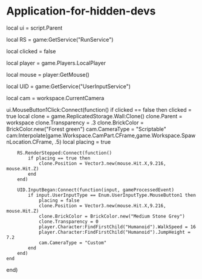 # Application-for-hidden-devs
local ui = script.Parent

local RS = game:GetService("RunService")

local clicked = false

local player = game.Players.LocalPlayer

local mouse = player:GetMouse()

local UID = game:GetService("UserInputService")

local cam = workspace.CurrentCamera

ui.MouseButton1Click:Connect(function()
	if clicked == false then
		clicked = true
		local clone = game.ReplicatedStorage.Wall:Clone()
		clone.Parent = workspace
		clone.Transparency = .3
		clone.BrickColor = BrickColor.new("Forest green")
		cam.CameraType = "Scriptable"
		cam:Interpolate(game.Workspace.CamPart.CFrame,game.Workspace.SpawnLocation.CFrame, .5)
		local placing = true
			
		RS.RenderStepped:Connect(function()
			if placing == true then
				clone.Position = Vector3.new(mouse.Hit.X,9.216, mouse.Hit.Z)
			end
		end)
			
		UID.InputBegan:Connect(function(input, gameProcessedEvent)
			if input.UserInputType == Enum.UserInputType.MouseButton1 then
				placing = false
				clone.Position = Vector3.new(mouse.Hit.X,9.216, mouse.Hit.Z)
				clone.BrickColor = BrickColor.new("Medium Stone Grey")
				clone.Transparency = 0
				player.Character:FindFirstChild("Humanoid").WalkSpeed = 16
				player.Character:FindFirstChild("Humanoid").JumpHeight = 7.2
				cam.CameraType = "Custom"
			end
		end)	
	end
end)
